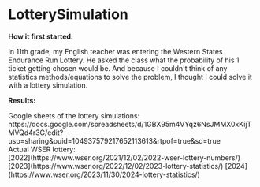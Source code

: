 # LotterySimulation

<b>How it first started: <p></b>
  In 11th grade, my English teacher was entering the Western States Endurance Run Lottery. He asked the class what the probability of his 1 ticket getting chosen would be. And because I couldn't think of any statistics methods/equations to solve the problem, I thought I could solve it with a lottery simulation.
</p>
<p><b>Results:</b></p>
<p>
  Google sheets of the lottery simulations: https://docs.google.com/spreadsheets/d/1GBX95m4VYqz6NsJMMX0xKijTMVQd4r3G/edit?usp=sharing&ouid=104937579217652113613&rtpof=true&sd=true </br>
  Actual WSER lottery: </br>
  [2022](https://www.wser.org/2021/12/02/2022-wser-lottery-numbers/) 
  [2023](https://www.wser.org/2022/12/02/2023-lottery-statistics/) 
  [2024](https://www.wser.org/2023/11/30/2024-lottery-statistics/) 
</p>
